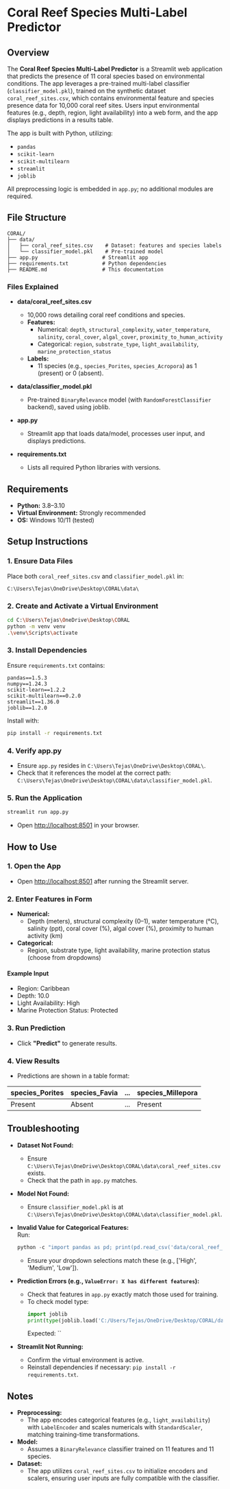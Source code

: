 # Coral Reef Species Multi-Label Predictor

## Overview

The **Coral Reef Species Multi-Label Predictor** is a Streamlit web application that predicts the presence of 11 coral species based on environmental conditions. The app leverages a pre-trained multi-label classifier (`classifier_model.pkl`), trained on the synthetic dataset `coral_reef_sites.csv`, which contains environmental feature and species presence data for 10,000 coral reef sites. Users input environmental features (e.g., depth, region, light availability) into a web form, and the app displays predictions in a results table.

The app is built with Python, utilizing:
- `pandas`
- `scikit-learn`
- `scikit-multilearn`
- `streamlit`
- `joblib`

All preprocessing logic is embedded in `app.py`; no additional modules are required.

## File Structure

```plaintext
CORAL/
├── data/
│   ├── coral_reef_sites.csv    # Dataset: features and species labels
│   └── classifier_model.pkl    # Pre-trained model
├── app.py                     # Streamlit app
├── requirements.txt           # Python dependencies
├── README.md                  # This documentation
```

### Files Explained

- **data/coral_reef_sites.csv**  
  - 10,000 rows detailing coral reef conditions and species.
  - **Features:**  
    - Numerical: `depth`, `structural_complexity`, `water_temperature`, `salinity`, `coral_cover`, `algal_cover`, `proximity_to_human_activity`
    - Categorical: `region`, `substrate_type`, `light_availability`, `marine_protection_status`
  - **Labels:**  
    - 11 species (e.g., `species_Porites`, `species_Acropora`) as 1 (present) or 0 (absent).

- **data/classifier_model.pkl**  
  - Pre-trained `BinaryRelevance` model (with `RandomForestClassifier` backend), saved using joblib.

- **app.py**
  - Streamlit app that loads data/model, processes user input, and displays predictions.

- **requirements.txt**
  - Lists all required Python libraries with versions.

## Requirements

- **Python:** 3.8–3.10
- **Virtual Environment:** Strongly recommended
- **OS:** Windows 10/11 (tested)

## Setup Instructions

### 1. Ensure Data Files

Place both `coral_reef_sites.csv` and `classifier_model.pkl` in:
```
C:\Users\Tejas\OneDrive\Desktop\CORAL\data\
```

### 2. Create and Activate a Virtual Environment

```bash
cd C:\Users\Tejas\OneDrive\Desktop\CORAL
python -m venv venv
.\venv\Scripts\activate
```

### 3. Install Dependencies

Ensure `requirements.txt` contains:
```
pandas==1.5.3
numpy==1.24.3
scikit-learn==1.2.2
scikit-multilearn==0.2.0
streamlit==1.36.0
joblib==1.2.0
```
Install with:
```bash
pip install -r requirements.txt
```

### 4. Verify app.py

- Ensure `app.py` resides in `C:\Users\Tejas\OneDrive\Desktop\CORAL\`.
- Check that it references the model at the correct path:  
  `C:\Users\Tejas\OneDrive\Desktop\CORAL\data\classifier_model.pkl`.

### 5. Run the Application

```bash
streamlit run app.py
```
- Open [http://localhost:8501](http://localhost:8501) in your browser.

## How to Use

### 1. Open the App

- Open [http://localhost:8501](http://localhost:8501) after running the Streamlit server.

### 2. Enter Features in Form

- **Numerical:**  
  - Depth (meters), structural complexity (0–1), water temperature (°C), salinity (ppt), coral cover (%), algal cover (%), proximity to human activity (km)
- **Categorical:**  
  - Region, substrate type, light availability, marine protection status (choose from dropdowns)

#### Example Input

- Region: Caribbean
- Depth: 10.0
- Light Availability: High
- Marine Protection Status: Protected

### 3. Run Prediction

- Click **"Predict"** to generate results.

### 4. View Results

- Predictions are shown in a table format:

| species_Porites | species_Favia | ... | species_Millepora |
|-----------------|---------------|-----|-------------------|
| Present         | Absent        | ... | Present           |

## Troubleshooting

- **Dataset Not Found:**  
  - Ensure `C:\Users\Tejas\OneDrive\Desktop\CORAL\data\coral_reef_sites.csv` exists.
  - Check that the path in `app.py` matches.

- **Model Not Found:**  
  - Ensure `classifier_model.pkl` is at `C:\Users\Tejas\OneDrive\Desktop\CORAL\data\classifier_model.pkl`.

- **Invalid Value for Categorical Features:**  
  Run:
  ```python
  python -c "import pandas as pd; print(pd.read_csv('data/coral_reef_sites.csv')['light_availability'].unique())"
  ```
  - Ensure your dropdown selections match these (e.g., ['High', 'Medium', 'Low']).

- **Prediction Errors (e.g., `ValueError: X has different features`):**
  - Check that features in `app.py` exactly match those used for training.
  - To check model type:
    ```python
    import joblib
    print(type(joblib.load('C:/Users/Tejas/OneDrive/Desktop/CORAL/data/classifier_model.pkl')))
    ```
    Expected: ``

- **Streamlit Not Running:**  
  - Confirm the virtual environment is active.
  - Reinstall dependencies if necessary: `pip install -r requirements.txt`.

## Notes

- **Preprocessing:**  
  - The app encodes categorical features (e.g., `light_availability`) with `LabelEncoder` and scales numericals with `StandardScaler`, matching training-time transformations.
- **Model:**  
  - Assumes a `BinaryRelevance` classifier trained on 11 features and 11 species.
- **Dataset:**  
  - The app utilizes `coral_reef_sites.csv` to initialize encoders and scalers, ensuring user inputs are fully compatible with the classifier.
